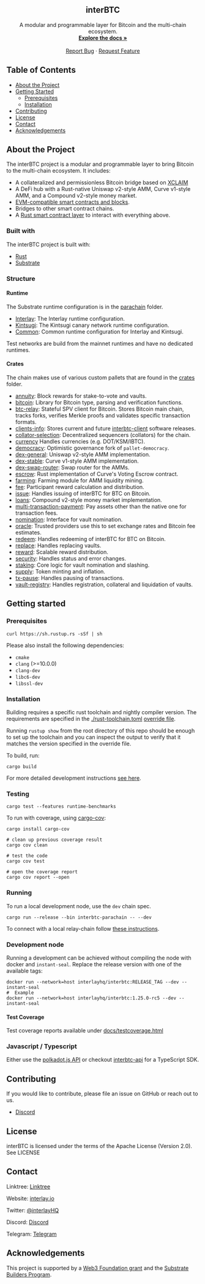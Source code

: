 <p align="center">
  <h2 align="center">interBTC</h2>

  <p align="center">
    A modular and programmable layer for Bitcoin and the multi-chain ecosystem.
    <br />
    <a href="https://docs.interlay.io/"><strong>Explore the docs »</strong></a>
    <br />
    <br />
    <a href="https://github.com/interlay/interbtc/issues">Report Bug</a>
    ·
    <a href="https://github.com/interlay/interbtc/issues">Request Feature</a>
  </p>
</p>

## Table of Contents

- [About the Project](#about-the-project)
- [Getting Started](#getting-started)
  - [Prerequisites](#prerequisites)
  - [Installation](#installation)
- [Contributing](#contributing)
- [License](#license)
- [Contact](#contact)
- [Acknowledgements](#acknowledgements)

## About the Project

The interBTC project is a modular and programmable layer to bring Bitcoin to the multi-chain ecosystem. It includes:

- A collateralized and permissionless Bitcoin bridge based on [XCLAIM](https://www.xclaim.io/)
- A DeFi hub with a Rust-native Uniswap v2-style AMM, Curve v1-style AMM, and a Compound v2-style money market.
- [EVM-compatible smart contracts and blocks](https://github.com/paritytech/frontier).
- Bridges to other smart contract chains.
- A [Rust smart contract layer](https://use.ink/) to interact with everything above.

### Built with

The interBTC project is built with:

- [Rust](https://www.rust-lang.org/)
- [Substrate](https://substrate.dev/)

### Structure

#### Runtime

The Substrate runtime configuration is in the [parachain](./parachain) folder.

- [Interlay](parachain/runtime/interlay/): The Interlay runtime configuration.
- [Kintsugi](parachain/runtime/kintsugi/): The Kintsugi canary network runtime configuration.
- [Common](parachain/runtime/common/): Common runtime configuration for Interlay and Kintsugi.

Test networks are build from the mainnet runtimes and have no dedicated runtimes.

#### Crates

The chain makes use of various custom pallets that are found in the [crates](./crates) folder.

- [annuity](crates/annuity): Block rewards for stake-to-vote and vaults.
- [bitcoin](crates/bitcoin): Library for Bitcoin type, parsing and verification functions.
- [btc-relay](crates/btc-relay): Stateful SPV client for Bitcoin. Stores Bitcoin main chain, tracks forks, verifies Merkle proofs and validates specific transaction formats.
- [clients-info](crates/clients-info): Stores current and future [interbtc-client](https://github.com/interlay/interbtc-clients) software releases.
- [collator-selection](crates/collator-selection/): Decentralized sequencers (collators) for the chain.
- [currency](crates/currency) Handles currencies (e.g. DOT/KSM/IBTC).
- [democracy](crates/democracy): Optimistic governance fork of `pallet-democracy`.
- [dex-general](crates/dex-general/): Uniswap v2-style AMM implementation.
- [dex-stable](crates/dex-stable/): Curve v1-style AMM implementation.
- [dex-swap-router](crates/dex-swap-router/): Swap router for the AMMs.
- [escrow](crates/escrow): Rust implementation of Curve's Voting Escrow contract.
- [farming](crates/farming): Farming module for AMM liquidity mining.
- [fee](crates/fee): Participant reward calculation and distribution.
- [issue](crates/issue): Handles issuing of interBTC for BTC on Bitcoin.
- [loans](crates/loans): Compound v2-style money market implementation.
- [multi-transaction-payment](crates/multi-transaction-payment/): Pay assets other than the native one for transaction fees.
- [nomination](crates/nomination): Interface for vault nomination.
- [oracle](crates/oracle): Trusted providers use this to set exchange rates and Bitcoin fee estimates.
- [redeem](crates/redeem): Handles redeeming of interBTC for BTC on Bitcoin.
- [replace](crates/replace): Handles replacing vaults.
- [reward](crates/reward): Scalable reward distribution.
- [security](crates/security): Handles status and error changes.
- [staking](crates/staking): Core logic for vault nomination and slashing.
- [supply](crates/supply): Token minting and inflation.
- [tx-pause](crates/tx-pause): Handles pausing of transactions.
- [vault-registry](crates/vault-registry): Handles registration, collateral and liquidation of vaults.

## Getting started

### Prerequisites

```
curl https://sh.rustup.rs -sSf | sh
```

Please also install the following dependencies:

- `cmake`
- `clang` (>=10.0.0)
- `clang-dev`
- `libc6-dev`
- `libssl-dev`

### Installation

Building requires a specific rust toolchain and nightly compiler version. The
requirements are specified in the [./rust-toolchain.toml](./rust-toolchain.toml)
[override file][].

Running `rustup show` from the root directory of this repo should be enough to
set up the toolchain and you can inspect the output to verify that it matches
the version specified in the override file.

To build, run:

```
cargo build
```

For more detailed development instructions [see here](./docs/README.md).

[override file]: https://rust-lang.github.io/rustup/overrides.html#the-toolchain-file

### Testing

```
cargo test --features runtime-benchmarks
```

To run with coverage, using [cargo-cov](https://github.com/kennytm/cov):

```
cargo install cargo-cov

# clean up previous coverage result
cargo cov clean

# test the code
cargo cov test

# open the coverage report
cargo cov report --open
```


### Running

To run a local development node, use the `dev` chain spec.

```shell
cargo run --release --bin interbtc-parachain -- --dev
```

To connect with a local relay-chain follow [these instructions](docs/rococo.md).

### Development node

Running a development can be achieved without compiling the node with docker and `instant-seal`. Replace the release version with one of the available tags:

```shell
docker run --network=host interlayhq/interbtc:RELEASE_TAG --dev --instant-seal
#  Example
docker run --network=host interlayhq/interbtc:1.25.0-rc5 --dev --instant-seal
```

#### Test Coverage

Test coverage reports available under [docs/testcoverage.html](https://github.com/interlay/interbtc/blob/master/docs/testcoverage.html)

### Javascript / Typescript

Either use the [polkadot.js API](https://polkadot.js.org/docs/api) or checkout [interbtc-api](https://github.com/interlay/interbtc-api) for a TypeScript SDK.

## Contributing

If you would like to contribute, please file an issue on GitHub or reach out to us.

- [Discord](https://discord.gg/interlay)

## License

interBTC is licensed under the terms of the Apache License (Version 2.0). See LICENSE

## Contact

Linktree: [Linktree](https://linktr.ee/interlay)

Website: [interlay.io](https://www.interlay.io)

Twitter: [@interlayHQ](https://twitter.com/InterlayHQ)

Discord: [Discord](https://discord.gg/interlay)

Telegram: [Telegram](https://t.me/joinchat/G9FaYhNbJK9v-6DN3IyhJw)

## Acknowledgements

This project is supported by a [Web3 Foundation grant](https://web3.foundation/grants/) and the [Substrate Builders Program](https://substrate.io/ecosystem/substrate-builders-program/).
